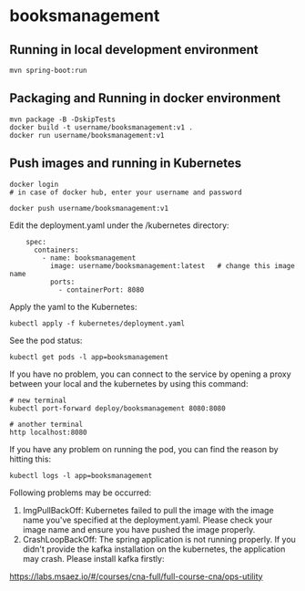 # booksmanagement

## Running in local development environment

```
mvn spring-boot:run
```

## Packaging and Running in docker environment

```
mvn package -B -DskipTests
docker build -t username/booksmanagement:v1 .
docker run username/booksmanagement:v1
```

## Push images and running in Kubernetes

```
docker login 
# in case of docker hub, enter your username and password

docker push username/booksmanagement:v1
```

Edit the deployment.yaml under the /kubernetes directory:
```
    spec:
      containers:
        - name: booksmanagement
          image: username/booksmanagement:latest   # change this image name
          ports:
            - containerPort: 8080

```

Apply the yaml to the Kubernetes:
```
kubectl apply -f kubernetes/deployment.yaml
```

See the pod status:
```
kubectl get pods -l app=booksmanagement
```

If you have no problem, you can connect to the service by opening a proxy between your local and the kubernetes by using this command:
```
# new terminal
kubectl port-forward deploy/booksmanagement 8080:8080

# another terminal
http localhost:8080
```

If you have any problem on running the pod, you can find the reason by hitting this:
```
kubectl logs -l app=booksmanagement
```

Following problems may be occurred:

1. ImgPullBackOff:  Kubernetes failed to pull the image with the image name you've specified at the deployment.yaml. Please check your image name and ensure you have pushed the image properly.
1. CrashLoopBackOff: The spring application is not running properly. If you didn't provide the kafka installation on the kubernetes, the application may crash. Please install kafka firstly:

https://labs.msaez.io/#/courses/cna-full/full-course-cna/ops-utility

